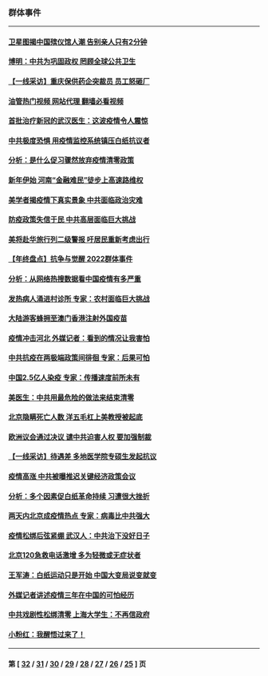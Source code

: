 ### 群体事件
---
#### [卫星图揭中国殡仪馆人潮 告别亲人只有2分钟](../../pages/ncid279/n13904053.md?01122045) 
#### [博明：中共为巩固政权 罔顾全球公共卫生](../../pages/ncid279/n13901752.md?01122045) 
#### [【一线采访】重庆保供药企突裁员 员工怒砸厂](../../pages/ncid279/n13901673.md?01122045) 
#### [油管热门视频 网站代理 翻墙必看视频](http://138.2.39.72:81/youtube.html?epic-marker?01122045)
#### [首批治疗新冠的武汉医生：这波疫情令人震惊](../../pages/ncid279/n13900313.md?01122045) 
#### [中共极度恐惧 用疫情监控系统镇压白纸抗议者](../../pages/ncid279/n13900225.md?01122045) 
#### [分析：是什么促习骤然放弃疫情清零政策](../../pages/ncid279/n13899652.md?01122045) 
#### [新年伊始 河南“金融难民”徒步上高速路维权](../../pages/ncid279/n13897842.md?01122045) 
#### [美学者揭疫情下真实景象 中共面临政治灾难](../../pages/ncid279/n13896569.md?01122045) 
#### [防疫政策失信于民 中共高层面临巨大挑战](../../pages/ncid279/n13894627.md?01122045) 
#### [美将赴华旅行列二级警报 吁居民重新考虑出行](../../pages/ncid279/n13894518.md?01122045) 
#### [【年终盘点】抗争与觉醒 2022群体事件](../../pages/ncid279/n13888314.md?01122045) 
#### [分析：从网络热搜数据看中国疫情有多严重](../../pages/ncid279/n13893186.md?01122045) 
#### [发热病人涌进村诊所 专家：农村面临巨大挑战](../../pages/ncid279/n13892271.md?01122045) 
#### [大陆游客蜂拥至澳门香港注射外国疫苗](../../pages/ncid279/n13892276.md?01122045) 
#### [疫情冲击河北 外媒记者：看到的情况让我害怕](../../pages/ncid279/n13891260.md?01122045) 
#### [中共抗疫在两极端政策间徘徊 专家：后果可怕](../../pages/ncid279/n13891235.md?01122045) 
#### [中国2.5亿人染疫 专家：传播速度前所未有](../../pages/ncid279/n13890708.md?01122045) 
#### [美医生：中共用最危险的做法来结束清零](../../pages/ncid279/n13889983.md?01122045) 
#### [北京隐瞒死亡人数 洋五毛杠上美教授被起底](../../pages/ncid279/n13886904.md?01122045) 
#### [欧洲议会通过决议 谴中共迫害人权 要加强制裁](../../pages/ncid279/n13885670.md?01122045) 
#### [【一线采访】待遇差 多地医学院专硕生发起抗议](../../pages/ncid279/n13883914.md?01122045) 
#### [疫情高涨 中共被曝推迟关键经济政策会议](../../pages/ncid279/n13884170.md?01122045) 
#### [分析：多个因素促白纸革命持续 习遭很大挫折](../../pages/ncid279/n13872455.md?01122045) 
#### [两天内北京成疫情热点 专家：病毒比中共强大](../../pages/ncid279/n13883440.md?01122045) 
#### [疫情松绑后弦紧绷 武汉人：中共治下没好日子](../../pages/ncid279/n13882348.md?01122045) 
#### [北京120急救电话激增 多为轻微或无症状者](../../pages/ncid279/n13882340.md?01122045) 
#### [王军涛：白纸运动只是开始 中国大变局说变就变](../../pages/ncid279/n13882183.md?01122045) 
#### [外媒记者讲述疫情三年在中国的可怕经历](../../pages/ncid279/n13881853.md?01122045) 
#### [中共戏剧性松绑清零 上海大学生：不再信政府](../../pages/ncid279/n13880836.md?01122045) 
#### [小粉红：我醒悟过来了！](../../pages/ncid279/n13881756.md?01122045) 

---
#### 第 [ [32](./32.md?01122045) / [31](./31.md?01122045) / [30](./30.md?01122045) / [29](./29.md?01122045) / [28](./28.md?01122045) / [27](./27.md?01122045) / [26](./26.md?01122045) / [25](./25.md?01122045) ] 页
